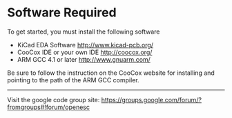 # Software Required #

To get started, you must install the following software
  * KiCad EDA Software http://www.kicad-pcb.org/
  * CooCox IDE or your own IDE http://coocox.org/
  * ARM GCC 4.1 or later http://www.gnuarm.com/

Be sure to follow the instruction on the CooCox website for installing and pointing to the path of the ARM GCC compiler.


---


Visit the google code group site: https://groups.google.com/forum/?fromgroups#!forum/openesc